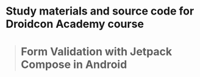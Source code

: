# Study materials and source code for **Droidcon Academy** course 
> # Form Validation with Jetpack Compose in Android 
